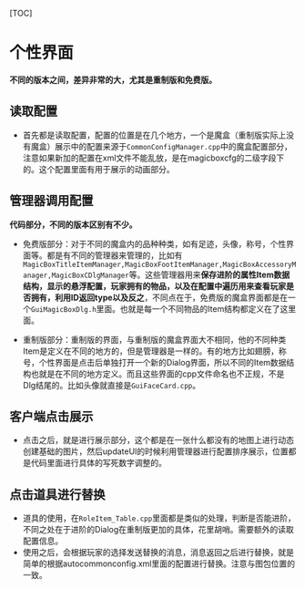 [TOC]
# 个性界面
**不同的版本之间，差异非常的大，尤其是重制版和免费版。**

## 读取配置

- 首先都是读取配置，配置的位置是在几个地方，一个是魔盒（重制版实际上没有魔盒）展示中的配置来源于`CommonConfigManager.cpp`中的魔盒配置部分，注意如果新加的配置在xml文件不能乱放，是在magicboxcfg的二级字段下的。这个配置里面有用于展示的动画部分。

## 管理器调用配置
**代码部分，不同的版本区别有不少。**

- 免费版部分：对于不同的魔盒内的品种种类，如有足迹，头像，称号，个性界面等。都是有不同的管理器来管理的，比如有`MagicBoxTitleItemManager,MagicBoxFootItemManager,MagicBoxAccessoryManager,MagicBoxCDlgManager`等。这些管理器用来**保存进阶的属性Item数据结构，显示的悬浮配置，玩家拥有的物品，以及在配置中遍历用来查看玩家是否拥有，利用ID返回type以及反之**，不同点在于，免费版的魔盒界面都是在一个`GuiMagicBoxDlg.h`里面。也就是每一个不同物品的Item结构都定义在了这里面。

- 重制版部分：重制版的界面，与重制版的魔盒界面大不相同，他的不同种类Item是定义在不同的地方的，但是管理器是一样的。有的地方比如翅膀，称号，个性界面是点击后单独打开一个新的Dialog界面，所以不同的Item数据结构也就是在不同的地方定义。而且这些界面的cpp文件命名也不正规，不是Dlg结尾的。比如头像就直接是`GuiFaceCard.cpp`。

## 客户端点击展示
- 点击之后，就是进行展示部分，这个都是在一张什么都没有的地图上进行动态创建基础的图片，然后updateUI的时候利用管理器进行配置排序展示，位置都是代码里面进行具体的写死数字调整的。

## 点击道具进行替换
- 道具的使用，在`RoleItem_Table.cpp`里面都是类似的处理，判断是否能进阶，不同之处在于进阶的Dialog在重制版更加的具体，花里胡哨。需要额外的读取配置信息。
- 使用之后，会根据玩家的选择发送替换的消息，消息返回之后进行替换，就是简单的根据autocommonconfig.xml里面的配置进行替换。注意与图包位置的一致。